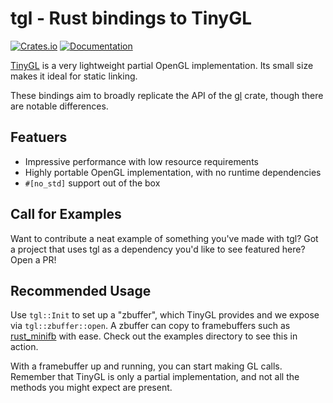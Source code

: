 # tgl - Rust bindings to TinyGL

[![Crates.io](https://img.shields.io/crates/v/tgl.svg)](https://crates.io/crates/tgl)
[![Documentation](https://docs.rs/tgl/badge.svg)](https://docs.rs/tgl)

[TinyGL](https://github.com/c-chads/tinygl) is a very lightweight partial OpenGL implementation. Its small size makes it ideal for static linking.

These bindings aim to broadly replicate the API of the [gl](https://github.com/brendanzab/gl-rs) crate, though there are notable differences.

## Featuers

- Impressive performance with low resource requirements
- Highly portable OpenGL implementation, with no runtime dependencies
- `#[no_std]` support out of the box

## Call for Examples

Want to contribute a neat example of something you've made with tgl? Got a project that uses tgl as a dependency you'd like to see featured here? Open a PR!

## Recommended Usage

Use `tgl::Init` to set up a "zbuffer", which TinyGL provides and we expose via `tgl::zbuffer::open`. A zbuffer can copy to framebuffers such as [rust_minifb](https://github.com/emoon/rust_minifb) with ease. Check out the examples directory to see this in action.

With a framebuffer up and running, you can start making GL calls. Remember that TinyGL is only a partial implementation, and not all the methods you might expect are present.

